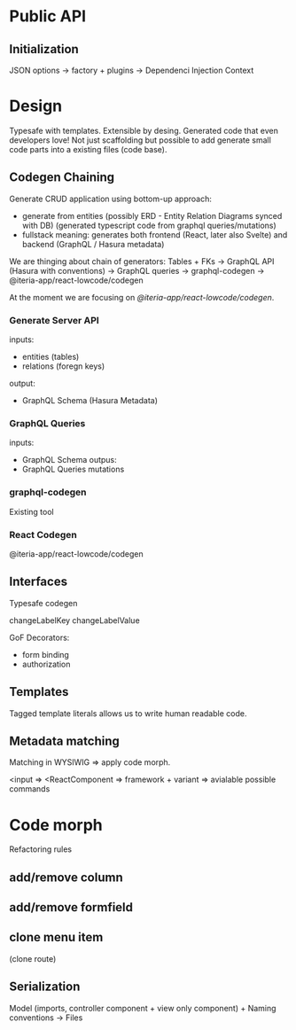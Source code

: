 # Public API
## Initialization
JSON options -> factory + plugins -> Dependenci Injection Context
# Design
Typesafe with templates.
Extensible by desing.
Generated code that even developers love!
Not just scaffolding but possible to add generate small code parts into a existing files (code base).

## Codegen Chaining

Generate CRUD application using bottom-up approach:
* generate from entities (possibly ERD - Entity Relation Diagrams synced with DB)
(generated typescript code from graphql queries/mutations)
* fullstack meaning: generates both frontend (React, later also Svelte) and backend (GraphQL / Hasura metadata)


We are thinging about chain of generators: 
Tables + FKs -> GraphQL API (Hasura with conventions) -> GraphQL queries -> graphql-codegen -> @iteria-app/react-lowcode/codegen

At the moment we are focusing on *@iteria-app/react-lowcode/codegen*.
### Generate Server API
inputs: 
* entities (tables)
* relations (foregn keys)

output:
* GraphQL Schema (Hasura Metadata)

### GraphQL Queries
inputs:
* GraphQL Schema
outpus:
* GraphQL Queries mutations
### graphql-codegen
Existing tool

### React Codegen
@iteria-app/react-lowcode/codegen

## Interfaces
Typesafe codegen

changeLabelKey
changeLabelValue

GoF Decorators:
* form binding
* authorization

## Templates
Tagged template literals allows us to write human readable code.

## Metadata matching
Matching in WYSIWIG => apply code morph.

<input => <ReactComponent => framework + variant => avialable possible commands


# Code morph 
Refactoring rules

## add/remove column

## add/remove formfield

## clone menu item
(clone route)

## Serialization 
Model (imports, controller component + view only component) + Naming conventions -> Files
